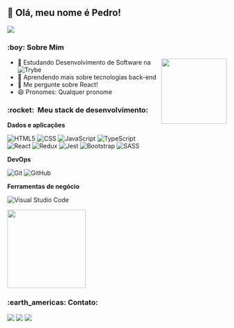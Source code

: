 <h2>👋 Olá, meu nome é Pedro! </h2>

![](https://komarev.com/ghpvc/?username=pedrotrasfereti&color=006bed)

<h3> :boy: Sobre Mim </h3>
<img height="150px" align="right" src="https://theme.zdassets.com/theme_assets/9633455/9814df697eaf49815d7df109110815ff887b3457.png" />

- 🔭 Estudando Desenvolvimento de Software na ![Trybe](https://betrybe.com)
- 🌱 Aprendendo mais sobre tecnologias back-end
- 💬 Me pergunte sobre React!
- 😄 Pronomes: Qualquer pronome

<h3> :rocket: &nbsp;Meu stack de desenvolvimento: </h3>

**Dados e aplicações**

  ![HTML5](https://img.shields.io/badge/-HTML5-333333?style=flat&logo=HTML5)
  ![CSS](https://img.shields.io/badge/-CSS-333333?style=flat&logo=CSS3&logoColor=1572B6)
  ![JavaScript](https://img.shields.io/badge/-JavaScript-333333?style=flat&logo=javascript)
  ![TypeScript](https://img.shields.io/badge/-TypeScript-333333?style=flat&logo=typescript)
  <br/>
  ![React](https://img.shields.io/badge/-React-333333?style=flat&logo=react)
  ![Redux](https://img.shields.io/badge/-Redux-333333?style=flat&logo=redux)
  ![Jest](https://img.shields.io/badge/-Jest-333333?style=flat&logo=jest)
  ![Bootstrap](https://img.shields.io/badge/-Bootstrap-333333?style=flat&logo=bootstrap)
  ![SASS](https://img.shields.io/badge/-Sass-333333?style=flat&logo=sass)
  
**DevOps**

  ![Git](https://img.shields.io/badge/-Git-333333?style=flat&logo=git)
  ![GitHub](https://img.shields.io/badge/-GitHub-333333?style=flat&logo=github)
  
**Ferramentas de negócio**

  ![Visual Studio Code](https://img.shields.io/badge/-Visual%20Studio%20Code-333333?style=flat&logo=visual-studio-code&logoColor=007ACC)
  
 <a href="https://github.com/pedrotrasfereti">
  <img height="180em" src="https://github-readme-stats.vercel.app/api?username=pedrotrasfereti&theme=dracula&show_icons=true" />
</a>

<br/>

<h3> :earth_americas: Contato: </h3>

<div>
  <a href="https://www.linkedin.com/in/pedro-trasfereti/" target="_blank"><img src="https://img.shields.io/badge/-LinkedIn-%230077B5?style=for-the-badge&logo=linkedin&logoColor=white" target="_blank"></a> 
  <a href = "mailto:pedrotrasfereti@gmail.com"><img src="https://img.shields.io/badge/-Gmail-%23333?style=for-the-badge&logo=gmail&logoColor=white" target="_blank"></a>
 <a href="imipramine#4502" target="_blank"><img src="https://img.shields.io/badge/Discord-7289DA?style=for-the-badge&logo=discord&logoColor=white" target="_blank"></a> 
  
</div>
